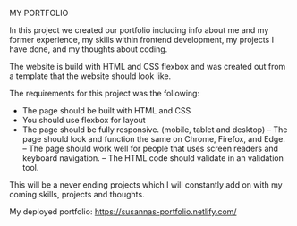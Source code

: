 MY PORTFOLIO

In this project we created our portfolio including info about me and my former experience, my skills within frontend development, my projects I have done, and my thoughts about coding.

The website is build with HTML and CSS flexbox and was created out from a template that the website should look like. 

The requirements for this project was the following: 
   - The page should be built with HTML and CSS 
   - You should use flexbox for layout
   - The page should be fully responsive. (mobile, tablet and desktop) 
   – The page should look and function the same on Chrome, Firefox, and Edge. 
   – The page should work well for people that uses screen readers and keyboard navigation. 
   – The HTML code should validate in an validation tool.

This will be a never ending projects which I will constantly add on with my coming skills, projects and thoughts.

My deployed portfolio: https://susannas-portfolio.netlify.com/


